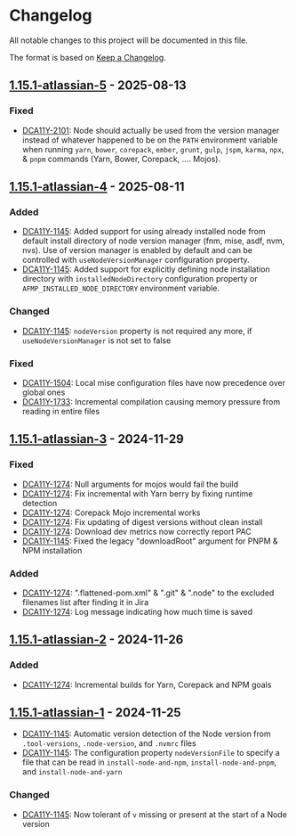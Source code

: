 # Changelog

All notable changes to this project will be documented in this file.

The format is based on [Keep a Changelog](https://keepachangelog.com/en/1.1.0/).

## [1.15.1-atlassian-5] - 2025-08-13

### Fixed
- [DCA11Y-2101]: Node should actually be used from the version manager instead of whatever happened to be on the `PATH` environment variable when running `yarn`, `bower`, `corepack`, `ember`, `grunt`, `gulp`, `jspm`, `karma`, `npx`, & `pnpm` commands (Yarn, Bower, Corepack, .... Mojos).

## [1.15.1-atlassian-4] - 2025-08-11

### Added
- [DCA11Y-1145]: Added support for using already installed node from default install directory of node version manager (fnm, mise, asdf, nvm, nvs). Use of version manager is enabled by default and can be controlled with `useNodeVersionManager` configuration property.
- [DCA11Y-1145]: Added support for explicitly defining node installation directory with `installedNodeDirectory` configuration property or `AFMP_INSTALLED_NODE_DIRECTORY` environment variable.

### Changed
- [DCA11Y-1145]: `nodeVersion` property is not required any more, if `useNodeVersionManager` is not set to false

### Fixed
- [DCA11Y-1504]: Local mise configuration files have now precedence over global ones
- [DCA11Y-1733]: Incremental compilation causing memory pressure from reading in entire files

## [1.15.1-atlassian-3]  - 2024-11-29

### Fixed

- [DCA11Y-1274]: Null arguments for mojos would fail the build
- [DCA11Y-1274]: Fix incremental with Yarn berry by fixing runtime detection
- [DCA11Y-1274]: Corepack Mojo incremental works
- [DCA11Y-1274]: Fix updating of digest versions without clean install
- [DCA11Y-1274]: Download dev metrics now correctly report PAC
- [DCA11Y-1145]: Fixed the legacy "downloadRoot" argument for PNPM & NPM installation

### Added

- [DCA11Y-1274]: ".flattened-pom.xml" & ".git" & ".node" to the excluded filenames list after finding it in Jira
- [DCA11Y-1274]: Log message indicating how much time is saved

## [1.15.1-atlassian-2] - 2024-11-26

### Added

- [DCA11Y-1274]: Incremental builds for Yarn, Corepack and NPM goals 

## [1.15.1-atlassian-1] - 2024-11-25

- [DCA11Y-1145]: Automatic version detection of the Node version from `.tool-versions`, `.node-version`, and `.nvmrc` files
- [DCA11Y-1145]: The configuration property `nodeVersionFile` to specify a file that can be read in `install-node-and-npm`, `install-node-and-pnpm`, and `install-node-and-yarn`

### Changed

- [DCA11Y-1145]: Now tolerant of `v` missing or present at the start of a Node version


[DCA11Y-2101]: https://hello.jira.atlassian.cloud/browse/DCA11Y-2101
[DCA11Y-1733]: https://hello.jira.atlassian.cloud/browse/DCA11Y-1733
[DCA11Y-1504]: https://hello.jira.atlassian.cloud/browse/DCA11Y-1504
[DCA11Y-1274]: https://hello.jira.atlassian.cloud/browse/DCA11Y-1274
[DCA11Y-1145]: https://hello.jira.atlassian.cloud/browse/DCA11Y-1145

[unreleased]: https://github.com/atlassian-forks/frontend-maven-plugin/compare/frontend-plugins-1.15.1-atlassian-5...HEAD
[1.15.1-atlassian-5]: https://github.com/atlassian-forks/frontend-maven-plugin/compare/frontend-plugins-1.15.1-atlassian-4...frontend-plugins-1.15.1-atlassian-5
[1.15.1-atlassian-4]: https://github.com/atlassian-forks/frontend-maven-plugin/compare/frontend-plugins-1.15.1-atlassian-3...frontend-plugins-1.15.1-atlassian-4
[1.15.1-atlassian-3]: https://github.com/atlassian-forks/frontend-maven-plugin/compare/frontend-plugins-1.15.1-atlassian-2...frontend-plugins-1.15.1-atlassian-3
[1.15.1-atlassian-2]: https://github.com/atlassian-forks/frontend-maven-plugin/compare/frontend-plugins-1.15.1-atlassian-1...frontend-plugins-1.15.1-atlassian-2
[1.15.1-atlassian-1]: https://github.com/atlassian-forks/frontend-maven-plugin/compare/frontend-plugins-1.15.1-atlassian-1-16519678...frontend-plugins-1.15.1-atlassian-1
[1.15.1-atlassian-1-16519678]: https://github.com/atlassian-forks/frontend-maven-plugin/compare/frontend-plugins-1.15.1...frontend-plugins-1.15.1-atlassian-1-16519678
